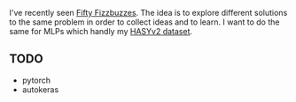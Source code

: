 I've recently seen [Fifty Fizzbuzzes](http://vihart.com/fifty-fizzbuzzes/).
The idea is to explore different solutions to the same problem in order to
collect ideas and to learn. I want to do the same for MLPs which handly my
[HASYv2 dataset](https://arxiv.org/pdf/1701.08380.pdf).


## TODO

* pytorch
* autokeras
